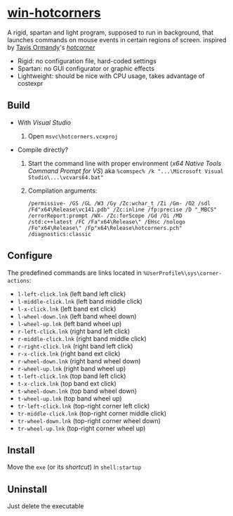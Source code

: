 # [win-hotcorners](https://github.com/matgat/win-hotcorners.git)

A rigid, spartan and light program, supposed to run in background,
that launches commands on mouse events in certain regions of screen.
inspired by [Tavis Ormandy](mailto:taviso@cmpxchg8b.com)'s [*hotcorner*](https://github.com/taviso/hotcorner)

* Rigid: no configuration file, hard-coded settings
* Spartan: no GUI configurator or graphic effects
* Lightweight: should be nice with CPU usage, takes advantage of costexpr


## Build
* With _Visual Studio_
    1. Open `msvc\hotcorners.vcxproj`

* Compile directly?
    1. Start the command line with proper environment (*x64 Native Tools Command Prompt for VS*) aka
    `%comspec% /k "...\Microsoft Visual Studio\...\vcvars64.bat"`

    2. Compilation arguments:
        ```
        /permissive- /GS /GL /W3 /Gy /Zc:wchar_t /Zi /Gm- /O2 /sdl /Fd"x64\Release\vc141.pdb" /Zc:inline /fp:precise /D "_MBCS" /errorReport:prompt /WX- /Zc:forScope /Gd /Oi /MD /std:c++latest /FC /Fa"x64\Release\" /EHsc /nologo /Fo"x64\Release\" /Fp"x64\Release\hotcorners.pch" /diagnostics:classic
        ```

## Configure
The predefined commands are links located in `%UserProfile%\sys\corner-actions`:
* `l-left-click.lnk`     (left band left click)
* `l-middle-click.lnk`   (left band middle click)
* `l-x-click.lnk`        (left band ext click)
* `l-wheel-down.lnk`     (left band wheel down)
* `l-wheel-up.lnk`       (left band wheel up)
* `r-left-click.lnk`     (right band left click)
* `r-middle-click.lnk`   (right band middle click)
* `r-right-click.lnk`    (right band left click)
* `r-x-click.lnk`        (right band ext click)
* `r-wheel-down.lnk`     (right band wheel down)
* `r-wheel-up.lnk`       (right band wheel up)
* `t-left-click.lnk`     (top band left click)
* `t-x-click.lnk`        (top band ext click)
* `t-wheel-down.lnk`     (top band wheel down)
* `t-wheel-up.lnk`       (top band wheel up)
* `tr-left-click.lnk`    (top-right corner left click)
* `tr-middle-click.lnk`  (top-right corner middle click)
* `tr-wheel-down.lnk`    (top-right corner wheel down)
* `tr-wheel-up.lnk`      (top-right corner wheel up)


## Install
Move the `exe` (or its *shortcut*) in `shell:startup`


## Uninstall
Just delete the executable
